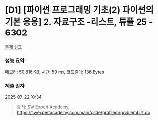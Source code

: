 # [D1] [파이썬 프로그래밍 기초(2) 파이썬의 기본 응용] 2. 자료구조 -리스트, 튜플 25 - 6302 

[문제 링크](https://swexpertacademy.com/main/code/problem/problemDetail.do?contestProbId=AWcV_8mq5Q0DFAU4) 

### 성능 요약

메모리: 50,816 KB, 시간: 59 ms, 코드길이: 136 Bytes

### 제출 일자

2025-07-22 10:34



> 출처: SW Expert Academy, https://swexpertacademy.com/main/code/problem/problemList.do